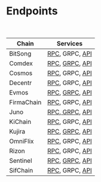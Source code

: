 # Endpoints

#### ​

| Chain      | Services                                                                                                                                   |
| ---------- | ------------------------------------------------------------------------------------------------------------------------------------------ |
| BitSong    | [RPC](https://rpc.bitsong.chaintools.tech), GRPC, [API](https://api.bitsong.chaintools.tech)                                               |
| Comdex     | [RPC](https://rpc.comdex.chaintools.tech), [GRPC](https://grpc.comdex.chaintools.tech), [API](https://api.comdex.chaintools.tech)          |
| Cosmos     | [RPC](https://rpc.cosmos.chaintools.tech/), GRPC, [API](https://api.cosmos.chaintools.tech)                                                |
| Decentr    | [RPC](https://rpc.decentr.chaintools.tech), GRPC, [API](https://api.decentr.chaintools.tech)                                               |
| Evmos      | [RPC](https://rpc.evmos.chaintools.tech), [GRPC](https://evmos.grpcui.chaintools.host/), [API](https://api.evmos.chaintools.tech)          |
| FirmaChain | [RPC](https://rpc.firmachain.chaintools.tech), GRPC, [API](https://api.firmachain.chaintools.tech)                                         |
| Juno       | [RPC](https://rpc.juno.chaintools.tech),[ GRPC](https://evmos.grpcui.chaintools.host), [API](https://api.juno.chaintools.tech)             |
| KiChain    | [RPC](https://rpc.kichain.chaintools.tech), GRPC, [API](https://api.kichain.chaintools.tech/)                                              |
| Kujira     | [RPC](https://rpc.kujira.chaintools.tech), [GRPC](https://api.kichain.chaintools.tech/), [API](https://api.kujira.chaintools.tech)         |
| OmniFlix   | [RPC](https://rpc.omniflix.chaintools.tech), GRPC, [API](https://api.omniflix.chaintools.tech)                                             |
| Rizon      | [RPC](https://rpc.rizon.chaintools.tech), GRPC, [API](https://api.rizon.chaintools.tech)                                                   |
| Sentinel   | [RPC](https://rpc.sentinel.chaintools.tech), [GRPC](https://sentinel.grpcui.chaintools.host/), [API](https://api.sentinel.chaintools.tech) |
| SifChain   | [RPC](https://rpc.sifchain.chaintools.tech), GRPC, [API](https://api.sifchain.chaintools.tech)                                             |

